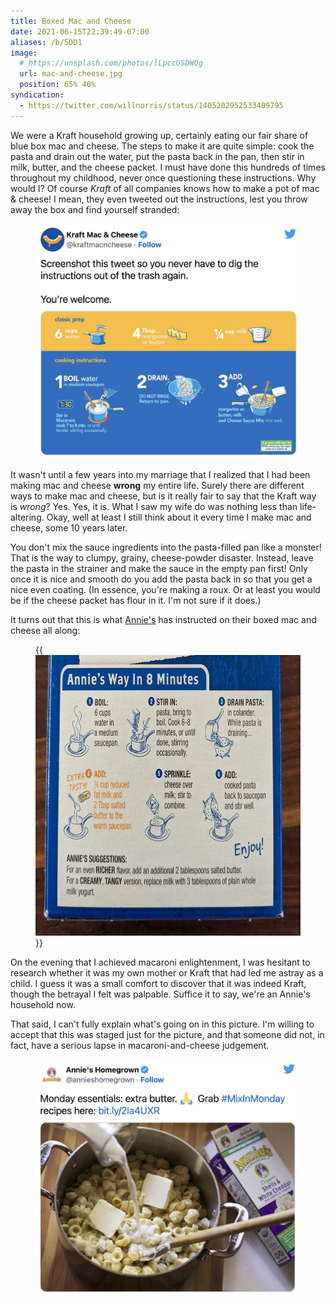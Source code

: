 ```yaml
---
title: Boxed Mac and Cheese
date: 2021-06-15T22:39:49-07:00
aliases: /b/5DD1
image:
  # https://unsplash.com/photos/lLpccUSDWQg
  url: mac-and-cheese.jpg
  position: 65% 40%
syndication:
  - https://twitter.com/willnorris/status/1405202952533409795
---
```


We were a Kraft household growing up, certainly eating our fair share of blue
box mac and cheese. The steps to make it are quite simple: cook the pasta and
drain out the water, put the pasta back in the pan, then stir in milk, butter,
and the cheese packet.  I must have done this hundreds of times throughout my
childhood, never once questioning these instructions. Why would I? Of course
*Kraft* of all companies knows how to make a pot of mac & cheese!  I mean, they
even tweeted out the instructions, lest you throw away the box and find yourself
stranded:

<figure class="aligncenter">
  <a href="https://twitter.com/kraftmacncheese/status/1196914329695723521">
    <img src="kraft-tweet.jpg" style="width: 500px; max-width: 100%" alt="Tweet from Kraft with instructions: boil water, drain cooked pasta, add milk butter and cheese mix">
  </a>
</figure>

It wasn't until a few years into my marriage that I realized that I had been
making mac and cheese **wrong** my entire life. Surely there are different ways
to make mac and cheese, but is it really fair to say that the Kraft way is
*wrong*? Yes. Yes, it is. What I saw my wife do was nothing less than
life-altering. Okay, well at least I still think about it every time I make mac
and cheese, some 10 years later.

You don't mix the sauce ingredients into the pasta-filled pan like a monster!
That is the way to clumpy, grainy, cheese-powder disaster.  Instead, leave the
pasta in the strainer and make the sauce in the empty pan first!  Only once it
is nice and smooth do you add the pasta back in so that you get a nice even
coating. (In essence, you're making a roux.  Or at least you would be if the
cheese packet has flour in it. I'm not sure if it does.)

It turns out that this is what [Annie's](https://www.annies.com/) has instructed
on their boxed mac and cheese all along:

<figure class="aligncenter">
  {{<img src="annies-way.jpg" width="600" height="449" alt="Annie's way in 8 minutes: cook and drain pasta; combine milk, cheese, and cheese packet in saucepan; add cooked pasta to saucepan and stir">}}
</figure>

On the evening that I achieved macaroni enlightenment, I was hesitant to
research whether it was my own mother or Kraft that had led me astray as a
child. I guess it was a small comfort to discover that it was indeed Kraft,
though the betrayal I felt was palpable. Suffice it to say, we're an Annie's
household now.

That said, I can't fully explain what's going on in this picture. I'm willing to
accept that this was staged just for the picture, and that someone did not, in
fact, have a serious lapse in macaroni-and-cheese judgement.

<figure class="aligncenter">
  <a href="https://twitter.com/annieshomegrown/status/1234600905066139654">
    <img src="annies-tweet.jpg" style="width: 500px; max-width: 100%" alt="Tweet from Annie's showing milk and butter being added into a pot of cooked pasta">
  </a>
</figure>
